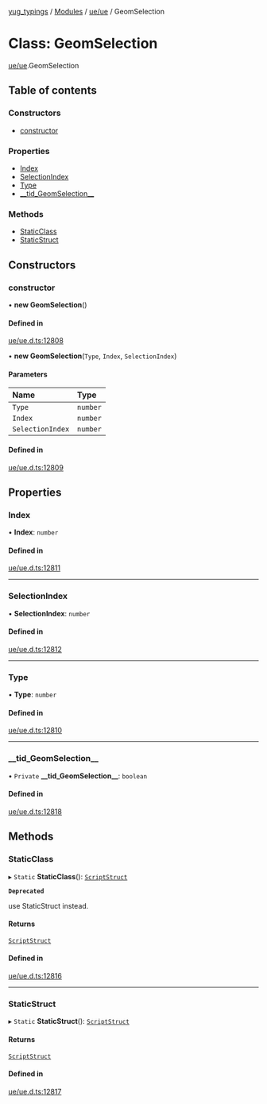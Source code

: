 [yug_typings](../README.md) / [Modules](../modules.md) / [ue/ue](../modules/ue_ue.md) / GeomSelection

# Class: GeomSelection

[ue/ue](../modules/ue_ue.md).GeomSelection

## Table of contents

### Constructors

- [constructor](ue_ue.GeomSelection.md#constructor)

### Properties

- [Index](ue_ue.GeomSelection.md#index)
- [SelectionIndex](ue_ue.GeomSelection.md#selectionindex)
- [Type](ue_ue.GeomSelection.md#type)
- [\_\_tid\_GeomSelection\_\_](ue_ue.GeomSelection.md#__tid_geomselection__)

### Methods

- [StaticClass](ue_ue.GeomSelection.md#staticclass)
- [StaticStruct](ue_ue.GeomSelection.md#staticstruct)

## Constructors

### constructor

• **new GeomSelection**()

#### Defined in

[ue/ue.d.ts:12808](https://github.com/YugMetaverse/yug_typings/blob/b7d9b19/ue/ue.d.ts#L12808)

• **new GeomSelection**(`Type`, `Index`, `SelectionIndex`)

#### Parameters

| Name | Type |
| :------ | :------ |
| `Type` | `number` |
| `Index` | `number` |
| `SelectionIndex` | `number` |

#### Defined in

[ue/ue.d.ts:12809](https://github.com/YugMetaverse/yug_typings/blob/b7d9b19/ue/ue.d.ts#L12809)

## Properties

### Index

• **Index**: `number`

#### Defined in

[ue/ue.d.ts:12811](https://github.com/YugMetaverse/yug_typings/blob/b7d9b19/ue/ue.d.ts#L12811)

___

### SelectionIndex

• **SelectionIndex**: `number`

#### Defined in

[ue/ue.d.ts:12812](https://github.com/YugMetaverse/yug_typings/blob/b7d9b19/ue/ue.d.ts#L12812)

___

### Type

• **Type**: `number`

#### Defined in

[ue/ue.d.ts:12810](https://github.com/YugMetaverse/yug_typings/blob/b7d9b19/ue/ue.d.ts#L12810)

___

### \_\_tid\_GeomSelection\_\_

• `Private` **\_\_tid\_GeomSelection\_\_**: `boolean`

#### Defined in

[ue/ue.d.ts:12818](https://github.com/YugMetaverse/yug_typings/blob/b7d9b19/ue/ue.d.ts#L12818)

## Methods

### StaticClass

▸ `Static` **StaticClass**(): [`ScriptStruct`](ue_ue.ScriptStruct.md)

**`Deprecated`**

use StaticStruct instead.

#### Returns

[`ScriptStruct`](ue_ue.ScriptStruct.md)

#### Defined in

[ue/ue.d.ts:12816](https://github.com/YugMetaverse/yug_typings/blob/b7d9b19/ue/ue.d.ts#L12816)

___

### StaticStruct

▸ `Static` **StaticStruct**(): [`ScriptStruct`](ue_ue.ScriptStruct.md)

#### Returns

[`ScriptStruct`](ue_ue.ScriptStruct.md)

#### Defined in

[ue/ue.d.ts:12817](https://github.com/YugMetaverse/yug_typings/blob/b7d9b19/ue/ue.d.ts#L12817)

